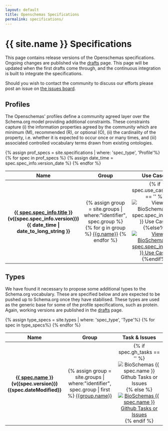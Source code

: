 ```yaml
---
layout: default
title: Openschemas Specifications
permalink: specifications/
---
```

<h1>{{ site.name }} Specifications</h1>

<p>This page contains release versions of the Openschemas specifications. Ongoing changes are published via the <a href="/specifications/drafts">drafts</a> page. This page will be updated when the first drafts come through, and the continuous integration is built to integrate the specifications.</p>
<p>Should you wish to contact the community to discuss our efforts please post an issue on <a href="{{ site.repo }}" itemprop="email">the issues board</a>.</p>

<h2>Profiles</h2>

<p>The Openschemas' profiles define a community agreed layer over the Schema.org model providing additional constraints. These constraints capture (i) the information properties agreed by the community which are minimum (M), recommended (R), or optional (O), (ii) the cardinality of the property, i.e. whether it is expected to occur once or many times, and (iii) associated controlled vocabulary terms drawn from existing ontologies. </p>

<div class="bioschemas-spec-list-wrapper">
  <table class="bioschemas_spec_list" style="width: 100%; margin-left: auto; margin-right: auto; text-align: center;">
      <thead>
      <tr>
      <th>Name</th>
      <th style="text-align: center;">Group</th>
      <th style="text-align: center;">Use Cases</th>
      <th style="text-align: center;">Cross Walk</th>
      <th style="text-align: center;">Task &amp; Issues</th>
      <th style="text-align: center;">Examples</th>
      <th style="text-align: center;">Live Deploys</th>
      </tr>
      </thead>
      <tbody>
      {% assign prof_specs = site.specifications | where: 'spec_type', 'Profile'%}
      {% for spec in prof_specs %}
      <tr>
          {% assign date_time = spec.spec_info.version_date %}
          <th><a href="/specifications/{{spec.name}}" title="{{ spec.spec_info.subtitle }}">{{ spec.spec_info.title }}</a><br />(v{{spec.spec_info.version}})<br />{{ date_time | date_to_long_string }}</th>
          <td>
            {% assign group = site.groups | where:"identifier", spec.group %}
            {% for g in group %}
            <a href="{{g.url}}">{{g.name}}</a>
            {% endfor %}
          </td>
          <td class="spec_links">
            {% if spec.use_cases_url == '' %}
            <a>
            <img src="/images/use_case_spec.png" alt="View BioSchemas {{ spec.spec_info.title }} Use Cases"  style="filter: grayscale(100%);">
            </a>
            {%else%}
            <a href="{{spec.use_cases_url}}">
            <img src="/images/use_case_spec.png" alt="View BioSchemas {{ spec.spec_info.title }} Use Cases">
            </a>
            {%endif%}
          </td>
          <td class="spec_links">
            {% if spec.cross_walk_url == '' %}
            <a>
            <img src="/images/cross_walk.png" alt="View BioSchemas {{ spec.spec_info.title }} Cross Walk"  style="filter: grayscale(100%);">
            </a>
            {%else%}
            <a href="{{spec.cross_walk_url}}" target="_blank">
            <img src="/images/cross_walk.png" alt="View BioSchemas {{ spec.spec_info.title }} Cross Walk">
            </a>
            {%endif%}
          </td>
          <td class="spec_links">
            {% if spec.gh_tasks == '' %}
            <a>
            <img src="/images/specs_tasks.png" alt="BioSchemas {{ spec.spec_info.title }} Github Tasks or Issues" style="filter: grayscale(100%);">
            </a>
            {% else %}
            <a href="{{spec.gh_tasks}}" target="_blank">
            <img src="/images/specs_tasks.png" alt="BioSchemas {{ spec.spec_info.title }} Github Tasks or Issues">
            </a>
            {% endif %}
          </td>
          <td class="spec_links">
            {% if spec.spec_info.full_example == '' %}
            <a>
            <img src="/images/spec_examples.png" alt="View BioSchemas {{ spec.spec_info.title }} Examples" style="filter: grayscale(100%);">
            </a>
            {% else %}
            <a href="{{spec.spec_info.full_example}}" target="_blank">
            <img src="/images/spec_examples.png" alt="View BioSchemas {{ spec.spec_info.title }} Examples">
            </a>
            {% endif %}
          </td>
          <td class="spec_links">
            {% if spec.live_deploy == '' %}
            <a>
            <img src="/images/live_deploy.png" alt="View BioSchemas {{ spec.spec_info.title }} Examples" style="filter: grayscale(100%);">
            </a>
            {% else %}
            <a href="{{spec.live_deploy}}">
            <img src="/images/live_deploy.png" alt="View BioSchemas {{ spec.spec_info.title }} Examples">
            </a>
            {% endif %}
          </td>
      </tr>
      {% endfor %}
      </tbody>
  </table>
</div>


<h2>Types</h2>
<p>We have found it necessary to propose some additional types to the Schema.org vocabulary. 
    These are specified below and are expected to be pushed up to Schema.org once they have stabilised. 
    These types are used as the generic base for some of the profile specifications, such as protein.
    Again, working versions are published in the <a href="/drafts">drafts</a> page.</p>

<table class="bioschemas_spec_list" style="width: 100%; margin-left: auto; margin-right: auto; text-align: center;">
    <thead>
    <tr>
        <th>Name</th>
        <th style="text-align: center;">Group</th>
        <th style="text-align: center;">Task &amp; Issues</th>
    </tr>
    </thead>
    <tbody>
    {% assign type_specs = site.types | where: 'spec_type', 'Type'%}
    {% for spec in  type_specs%}
    <tr>
        <th><a href="/types/{{spec.name}}" title="{{spec.subtitle}}">{{ spec.name }}</a><br />(v{{spec.version}})<br />{{spec.dateModified}}</th>
        <td>
        {% assign group = site.groups | where:"identifier", spec.group | first %}
        <a href="{{group.url}}">{{group.name}}</a>
        </td>
        <td class="spec_links">
            {% if spec.gh_tasks == '' %}
              <a>
                <img src="/images/specs_tasks.png" alt="BioSchemas {{ spec.name }} Github Tasks or Issues" style="filter: grayscale(100%);">
              </a>
            {% else %}
              <a href="{{spec.gh_tasks}}">
                <img src="/images/specs_tasks.png" alt="BioSchemas {{ spec.name }} Github Tasks or Issues">
              </a>
            {% endif %}
        </td>
    </tr>
    {% endfor %}
    </tbody>
</table>

